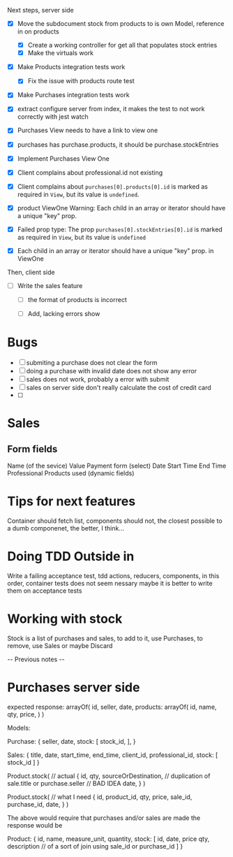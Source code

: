 Next steps, server side
+ [X] Move the subdocument stock from products to is own Model, reference in on products
  + [X] Create a working controller for get all that populates stock entries
  + [X] Make the virtuals work
+ [X] Make Products integration tests work
  + [X] Fix the issue with products route test
+ [X] Make Purchases integration tests work
+ [X] extract configure server from index, it makes the test to not work correctly with jest watch

+ [X] Purchases View needs to have a link to view one
+ [X] purchases has purchase.products, it should be purchase.stockEntries
+ [X] Implement Purchases View One

+ [X] Client complains about professional.id not existing
+ [X] Client complains about `purchases[0].products[0].id` is marked as required in `View`, but its value is `undefined`. 
+ [X] product ViewOne  Warning: Each child in an array or iterator should have a unique "key" prop.
+ [X] Failed prop type: The prop `purchases[0].stockEntries[0].id` is marked as required in `View`, but its value is `undefined`
+ [X]  Each child in an array or iterator should have a unique "key" prop. in ViewOne

Then, client side
+ [ ] Write the sales feature
  + [ ] the format of products is incorrect
  + [ ] Add, lacking errors show


# Bugs

+ [ ] submiting a purchase does not clear the form
+ [ ] doing a purchase with invalid date does not show any error
+ [ ] sales does not work, probably a error with submit
+ [ ] sales on server side don't really calculate the cost of credit card
+ [ ]




# Sales
## Form fields
Name (of the sevice)
Value 
Payment form (select)
Date
Start Time
End Time
Professional
Products used (dynamic fields)


# Tips for next features
Container should fetch list, components should not, the closest possible to a dumb componenet, the better, I think...

# Doing TDD Outside in
Write a failing acceptance test, tdd actions, reducers, components, in this order, container tests does not seem nessary maybe it is better to write them on acceptance tests

# Working with stock
Stock is a list of purchases and sales, to add to it, use Purchases, to remove, use Sales or maybe Discard

-- Previous notes --

# Purchases server side

expected response:
arrayOf(
  id,
  seller,
  date,
  products: arrayOf(
    id,
    name,
    qty,
    price,
  )
)

Models:

Purchase: {
  seller,
  date,
  stock: [
    stock_id,
  ],
}

Sales: {
  title,
  date,
  start_time,
  end_time,
  client_id,
  professional_id,
  stock: [
    stock_id
  ]
}

Product.stock( // actual
  {
    id,
    qty,
    sourceOrDestination, // duplication of sale.title or purchase.seller // BAD IDEA
    date,
  }
)

Product.stock( // what I need
  {
    id,
    product_id,
    qty,
    price,
    sale_id,
    purchase_id,
    date,
  }
)

The above would require that purchases and/or sales are made
the response would be

Product: {
  id,
  name,
  measure_unit,
  quantity,
  stock: [
    id,
    date,
    price
    qty,
    description // of a sort of join using sale_id or purchase_id
  ]
}


